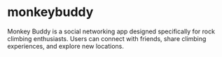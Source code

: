 # monkeybuddy
Monkey Buddy is a social networking app designed specifically for rock climbing enthusiasts. Users can connect with friends, share climbing experiences, and explore new locations. 
